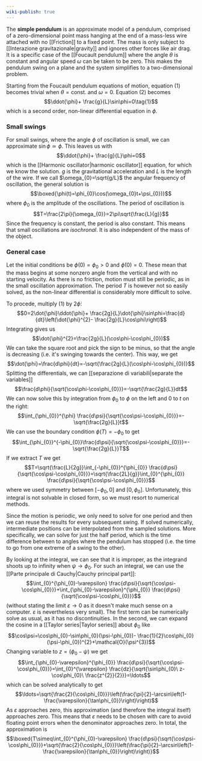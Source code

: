 ```yaml
---
wiki-publish: true
---
```

The **simple pendulum** is an approximate model of a pendulum, comprised of a zero-dimensional point mass hanging at the end of a mass-less wire attached with no [[Friction]] to a fixed point. The mass is only subject to [[Interazione gravitazionale|gravity]] and ignores other forces like air drag. It is a specific case of the [[Foucault pendulum]] where the angle $\theta$ is constant and angular speed $\omega$ can be taken to be zero. This makes the pendulum swing on a plane and the system simplifies to a two-dimensional problem.

Starting from the Foucault pendulum equations of motion, equation $(1)$ becomes trivial when $\theta=\text{const.}$ and $\omega=0$. Equation $(2)$ becomes
$$\ddot{\phi}+ \frac{g}{L}\sin\phi=0\tag{1}$$
which is a second order, non-linear differential equation in $\phi$.
### Small swings
For small swings, where the angle $\phi$ of oscillation is small, we can approximate $\sin\phi\simeq\phi$. This leaves us with
$$\ddot{\phi}+ \frac{g}{L}\phi=0$$
which is the [[Harmonic oscillator|harmonic oscillator]] equation, for which we know the solution. $g$ is the gravitational acceleration and $L$ is the length of the wire. If we call $\omega_{0}=\sqrt{g/L}$ the angular frequency of oscillation, the general solution is
$$\boxed{\phi(t)=\phi_{0}\cos(\omega_{0}t+\psi_{0})}$$
where $\phi_{0}$ is the amplitude of the oscillations. The period of oscillation is
$$T=\frac{2\pi}{\omega_{0}}=2\pi\sqrt{\frac{L}{g}}$$
Since the frequency is constant, the period is also constant. This means that small oscillations are *isochronal*. It is also independent of the mass of the object.
### General case
Let the initial conditions be $\phi(0)=\phi_{0}>0$ and $\dot{\phi}(0)=0$. These mean that the mass begins at some nonzero angle from the vertical and with no starting velocity. As there is no friction, motion must still be periodic, as in the small oscillation approximation. The period $T$ is however not so easily solved, as the non-linear differential is considerably more difficult to solve.

To procede, multiply $(1)$ by $2\dot{\phi}$:
$$0=2\dot{\phi}\ddot{\phi}+ \frac{2g}{L}\dot{\phi}\sin\phi=\frac{d}{dt}\left(\dot{\phi}^{2}- \frac{2g}{L}\cos\phi\right)$$
Integrating gives us
$$\dot{\phi}^{2}=\frac{2g}{L}(\cos\phi-\cos\phi_{0})$$
We can take the square root and pick the sign to be minus, so that the angle is decreasing (i.e. it's swinging towards the center). This way, we get
$$\dot{\phi}=\frac{d\phi}{dt}=-\sqrt{\frac{2g}{L}(\cos\phi-\cos\phi_{0})}$$
Splitting the differentials, we can [[separazione di variabili|separate the variables]]
$$\frac{d\phi}{\sqrt{\cos\phi-\cos\phi_{0}}}=-\sqrt{\frac{2g}{L}}dt$$
We can now solve this by integration from $\phi_{0}$ to $\phi$ on the left and $0$ to $t$ on the right:
$$\int_{\phi_{0}}^{\phi} \frac{d\psi}{\sqrt{\cos\psi-\cos\phi_{0}}}=-\sqrt{\frac{2g}{L}}t$$
We can use the boundary condition $\phi(T)=-\phi_{0}$ to get
$$\int_{\phi_{0}}^{-\phi_{0}}\frac{d\psi}{\sqrt{\cos\psi-\cos\phi_{0}}}=-\sqrt{\frac{2g}{L}}T$$
If we extract $T$ we get
$$T=\sqrt{\frac{L}{2g}}\int_{-\phi_{0}}^{\phi_{0}} \frac{d\psi}{\sqrt{\cos\psi-\cos\phi_{0}}}=\sqrt{\frac{2L}{g}}\int_{0}^{\phi_{0}} \frac{d\psi}{\sqrt{\cos\psi-\cos\phi_{0}}}$$
where we used symmetry between $[-\phi_0,0]$ and $[0,\phi_{0}]$. Unfortunately, this integral is not solvable in closed form, so we must resort to numerical methods.

Since the motion is periodic, we only need to solve for one period and then we can reuse the results for every subsequent swing. If solved numerically, intermediate positions can be interpolated from the sampled solutions. More specifically, we can solve for just the half period, which is the time difference between to angles where the pendulum has stopped (i.e. the time to go from one extreme of a swing to the other).

By looking at the integral, we can see that it is improper, as the integrand shoots up to infinity when $\psi \rightarrow \phi_{0}$. For such an integral, we can use the [[Parte principale di Cauchy|Cauchy principal part]]:
$$\int_{0}^{\phi_{0}-\varepsilon} \frac{d\psi}{\sqrt{\cos\psi-\cos\phi_{0}}}+\int_{\phi_{0}-\varepsilon}^{\phi_{0}} \frac{d\psi}{\sqrt{\cos\psi-\cos\phi_{0}}}$$
(without stating the limit $\varepsilon \rightarrow 0$ as it doesn't make much sense on a computer. $\varepsilon$ is nevertheless very small). The first term can be numerically solve as usual, as it has no discontinuities. In the second, we can expand the cosine in a [[Taylor series|Taylor series]] about $\phi_{0}$ like
$$\cos\psi=\cos\phi_{0}-\sin\phi_{0}(\psi-\phi_{0})- \frac{1}{2}\cos\phi_{0}(\psi-\phi_{0})^{2}+\mathcal{O}(\psi^{3})$$
Changing variable to $z=(\phi_{0}-\psi)$ we get
$$\int_{\phi_{0}-\varepsilon}^{\phi_{0}} \frac{d\psi}{\sqrt{\cos\psi-\cos\phi_{0}}}=\int_{0}^{\varepsilon} \frac{dz}{\sqrt{\sin\phi_{0}\ z- \cos\phi_{0}\ \frac{z^{2}}{2}}}=\ldots$$
which can be solved analytically to get
$$\ldots=\sqrt{\frac{2}{\cos\phi_{0}}}\left(\frac{\pi}{2}-\arcsin\left(1- \frac{\varepsilon}{\tan\phi_{0}}\right)\right)$$
As $\varepsilon$ approaches zero, this approximation (and therefore the integral itself) approaches zero. This means that $\varepsilon$ needs to be chosen with care to avoid floating point errors when the denominator approaches zero. In total, the approximation is
$$\boxed{T\simeq\int_{0}^{\phi_{0}-\varepsilon} \frac{d\psi}{\sqrt{\cos\psi-\cos\phi_{0}}}+\sqrt{\frac{2}{\cos\phi_{0}}}\left(\frac{\pi}{2}-\arcsin\left(1- \frac{\varepsilon}{\tan\phi_{0}}\right)\right)}$$
